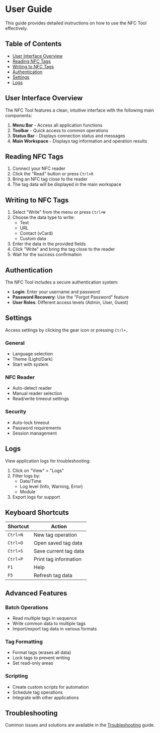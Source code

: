 # User Guide

This guide provides detailed instructions on how to use the NFC Tool effectively.

## Table of Contents
- [User Interface Overview](#user-interface-overview)
- [Reading NFC Tags](#reading-nfc-tags)
- [Writing to NFC Tags](#writing-to-nfc-tags)
- [Authentication](#authentication)
- [Settings](#settings)
- [Logs](#logs)

## User Interface Overview

The NFC Tool features a clean, intuitive interface with the following main components:

1. **Menu Bar** - Access all application functions
2. **Toolbar** - Quick access to common operations
3. **Status Bar** - Displays connection status and messages
4. **Main Workspace** - Displays tag information and operation results

## Reading NFC Tags

1. Connect your NFC reader
2. Click the "Read" button or press `Ctrl+R`
3. Bring an NFC tag close to the reader
4. The tag data will be displayed in the main workspace

## Writing to NFC Tags

1. Select "Write" from the menu or press `Ctrl+W`
2. Choose the data type to write:
   - Text
   - URL
   - Contact (vCard)
   - Custom data
3. Enter the data in the provided fields
4. Click "Write" and bring the tag close to the reader
5. Wait for the success confirmation

## Authentication

The NFC Tool includes a secure authentication system:

- **Login**: Enter your username and password
- **Password Recovery**: Use the "Forgot Password" feature
- **User Roles**: Different access levels (Admin, User, Guest)

## Settings

Access settings by clicking the gear icon or pressing `Ctrl+,`

### General
- Language selection
- Theme (Light/Dark)
- Start with system

### NFC Reader
- Auto-detect reader
- Manual reader selection
- Read/write timeout settings

### Security
- Auto-lock timeout
- Password requirements
- Session management

## Logs

View application logs for troubleshooting:

1. Click on "View" > "Logs"
2. Filter logs by:
   - Date/Time
   - Log level (Info, Warning, Error)
   - Module
3. Export logs for support

## Keyboard Shortcuts

| Shortcut | Action |
|----------|--------|
| `Ctrl+N` | New tag operation |
| `Ctrl+O` | Open saved tag data |
| `Ctrl+S` | Save current tag data |
| `Ctrl+P` | Print tag information |
| `F1` | Help |
| `F5` | Refresh tag data |

## Advanced Features

### Batch Operations
- Read multiple tags in sequence
- Write common data to multiple tags
- Import/export tag data in various formats

### Tag Formatting
- Format tags (erases all data)
- Lock tags to prevent writing
- Set read-only areas

### Scripting
- Create custom scripts for automation
- Schedule tag operations
- Integrate with other applications

## Troubleshooting

Common issues and solutions are available in the [Troubleshooting](troubleshooting.md) guide.
